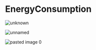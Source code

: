 # EnergyConsumption

![unknown](https://user-images.githubusercontent.com/58790294/123346616-91107c80-d50d-11eb-93e0-9b23bcc55e7d.png)

![unnamed](https://user-images.githubusercontent.com/58790294/123346624-94a40380-d50d-11eb-82e7-c3cc486400fb.png)

![pasted image 0](https://user-images.githubusercontent.com/58790294/123346629-97065d80-d50d-11eb-8c71-983dd1a8d077.png)

